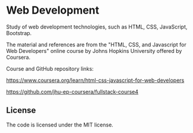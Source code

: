 # Web Development

Study of web development technologies, such as HTML, CSS, JavaScript, Bootstrap.

The material and references are from the "HTML, CSS, and Javascript for Web Developers" 
online course by Johns Hopkins University offered by Coursera.

Course and GitHub repository links:

https://www.coursera.org/learn/html-css-javascript-for-web-developers

https://github.com/jhu-ep-coursera/fullstack-course4


License
-------

The code is licensed under the MIT license.